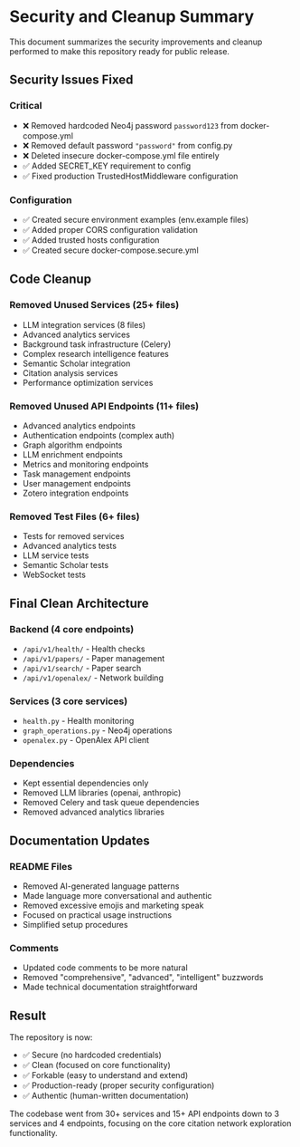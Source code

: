# Security and Cleanup Summary

This document summarizes the security improvements and cleanup performed to make this repository ready for public release.

## Security Issues Fixed

### Critical
- ❌ Removed hardcoded Neo4j password `password123` from docker-compose.yml
- ❌ Removed default password `"password"` from config.py
- ❌ Deleted insecure docker-compose.yml file entirely
- ✅ Added SECRET_KEY requirement to config
- ✅ Fixed production TrustedHostMiddleware configuration

### Configuration
- ✅ Created secure environment examples (env.example files)
- ✅ Added proper CORS configuration validation
- ✅ Added trusted hosts configuration
- ✅ Created secure docker-compose.secure.yml

## Code Cleanup

### Removed Unused Services (25+ files)
- LLM integration services (8 files)
- Advanced analytics services 
- Background task infrastructure (Celery)
- Complex research intelligence features
- Semantic Scholar integration
- Citation analysis services
- Performance optimization services

### Removed Unused API Endpoints (11+ files)
- Advanced analytics endpoints
- Authentication endpoints (complex auth)
- Graph algorithm endpoints
- LLM enrichment endpoints
- Metrics and monitoring endpoints
- Task management endpoints
- User management endpoints
- Zotero integration endpoints

### Removed Test Files (6+ files)
- Tests for removed services
- Advanced analytics tests
- LLM service tests
- Semantic Scholar tests
- WebSocket tests

## Final Clean Architecture

### Backend (4 core endpoints)
- `/api/v1/health/` - Health checks
- `/api/v1/papers/` - Paper management  
- `/api/v1/search/` - Paper search
- `/api/v1/openalex/` - Network building

### Services (3 core services)
- `health.py` - Health monitoring
- `graph_operations.py` - Neo4j operations
- `openalex.py` - OpenAlex API client

### Dependencies
- Kept essential dependencies only
- Removed LLM libraries (openai, anthropic)
- Removed Celery and task queue dependencies
- Removed advanced analytics libraries

## Documentation Updates

### README Files
- Removed AI-generated language patterns
- Made language more conversational and authentic
- Removed excessive emojis and marketing speak
- Focused on practical usage instructions
- Simplified setup procedures

### Comments
- Updated code comments to be more natural
- Removed "comprehensive", "advanced", "intelligent" buzzwords
- Made technical documentation straightforward

## Result

The repository is now:
- ✅ Secure (no hardcoded credentials)
- ✅ Clean (focused on core functionality)
- ✅ Forkable (easy to understand and extend)
- ✅ Production-ready (proper security configuration)
- ✅ Authentic (human-written documentation)

The codebase went from 30+ services and 15+ API endpoints down to 3 services and 4 endpoints, focusing on the core citation network exploration functionality.
